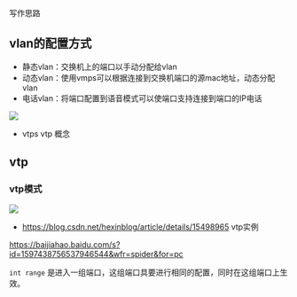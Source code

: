 
写作思路

## vlan的配置方式

* 静态vlan：交换机上的端口以手动分配给vlan
* 动态vlan：使用vmps可以根据连接到交换机端口的源mac地址，动态分配vlan
* 电话vlan：将端口配置到语音模式可以使端口支持连接到端口的IP电话

![](https://i.postimg.cc/Hx6X4dLK/2019-11-04-101116.png)

* vtps  vtp 概念

## vtp



### vtp模式


![](https://i.postimg.cc/m2C3Kxpc/2019-11-04-101337.png)

* https://blog.csdn.net/hexinblog/article/details/15498965  vtp实例

https://baijiahao.baidu.com/s?id=1597438756537946544&wfr=spider&for=pc


`int range` 是进入一组端口，这组端口具要进行相同的配置，同时在这组端口上生效。
